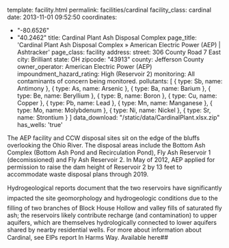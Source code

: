 template: facility.html
permalink: facilities/cardinal
facility_class: cardinal
date: 2013-11-01 09:52:50
coordinates: 
  - "-80.6526"
  - "40.2462"
title: Cardinal Plant Ash Disposal Complex
page_title: 'Cardinal Plant Ash Disposal Complex &raquo; American Electric Power (AEP) | Ashtracker'
page_class: facility
address: 
  street: 306 County Road 7 East
  city: Brilliant
  state: OH
  zipcode: "43913"
  county: Jefferson County
owner_operator: American Electric Power (AEP)
impoundment_hazard_rating: High (Reservoir 2)
monitoring: All contaminants of concern being monitored.
pollutants: [
{
  type: Sb,
  name: Antimony
},
{
  type: As,
  name: Arsenic
},
{
  type: Ba,
  name: Barium
},
{
  type: Be,
  name: Beryllium
},
{
  type: B,
  name: Boron
},
{
  type: Cu,
  name: Copper
},
{
  type: Pb,
  name: Lead
},
{
  type: Mn,
  name: Manganese
},
{
  type: Mo,
  name: Molybdenum
},
{
  type: Ni,
  name: Nickel
},
{
  type: Sr,
  name: Strontium
}
]
data_download: "/static/data/CardinalPlant.xlsx.zip"
has_wells: 'true'

The AEP facility and CCW disposal sites sit on the edge of the bluffs overlooking the Ohio River. The disposal areas include the Bottom Ash Complex (Bottom Ash Pond and Recirculation Pond), Fly Ash Reservoir 1 (decomissioned) and Fly Ash Reservoir 2. In May of 2012, AEP applied for permission to raise the dam height of Reservoir 2 by 13 feet to accommodate waste disposal plans through 2019.
 
Hydrogeological reports document that the two reservoirs have significantly impacted the site geomorphology and hydrogeologic conditions due to the filling of two branches of Block House Hollow and valley fills of saturated fly ash; the reservoirs likely contribute recharge (and contamination) to upper aquifers, which are themselves hydrologically connected to lower aquifers shared by nearby residential wells. For more about information about Cardinal, see EIPs report In Harms Way. Available here##